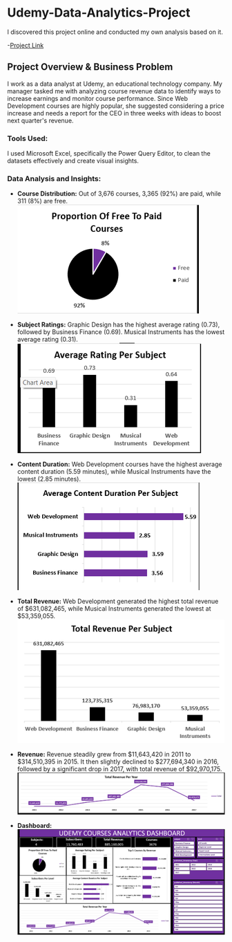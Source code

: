 # Udemy-Data-Analytics-Project
I discovered this project online and conducted my own analysis based on it.

-[Project Link](https://www.datascienceportfol.io/users/NnaemekaOnyebueke/projects/1152-2)

## Project Overview & Business Problem
I work as a data analyst at Udemy, an educational technology company. My manager tasked me with analyzing course revenue data to identify ways to increase earnings and monitor course performance. Since Web Development courses are highly popular, she suggested considering a price increase and needs a report for the CEO in three weeks with ideas to boost next quarter's revenue.

### Tools Used:
I used Microsoft Excel, specifically the Power Query Editor, to clean the datasets effectively and create visual insights.

### Data Analysis and Insights:

- **Course Distribution:** Out of 3,676 courses, 3,365 (92%) are paid, while 311 (8%) are free.
![alt text](<img/Course Distribution.png>)

- **Subject Ratings:** Graphic Design has the highest average rating (0.73), followed by Business Finance (0.69). Musical Instruments has the lowest average rating (0.31).
![alt text](<img/Subject Ratings.png>)

- **Content Duration:** Web Development courses have the highest average content duration (5.59 minutes), while Musical Instruments have the lowest (2.85 minutes).
![alt text](<img/Content Duration.png>)

- **Total Revenue:** Web Development generated the highest total revenue of $631,082,465, while Musical Instruments generated the lowest at $53,359,055.
![alt text](<img/Total Revenue.png>)

- **Revenue:** Revenue steadily grew from $11,643,420 in 2011 to $314,510,395 in 2015. It then slightly declined to $277,694,340 in 2016, followed by a significant drop in 2017, with total revenue of $92,970,175.
![alt text](<img/Revenue steadily .png>)

- **Dashboard:**
![alt text](img/Dashboard.png)